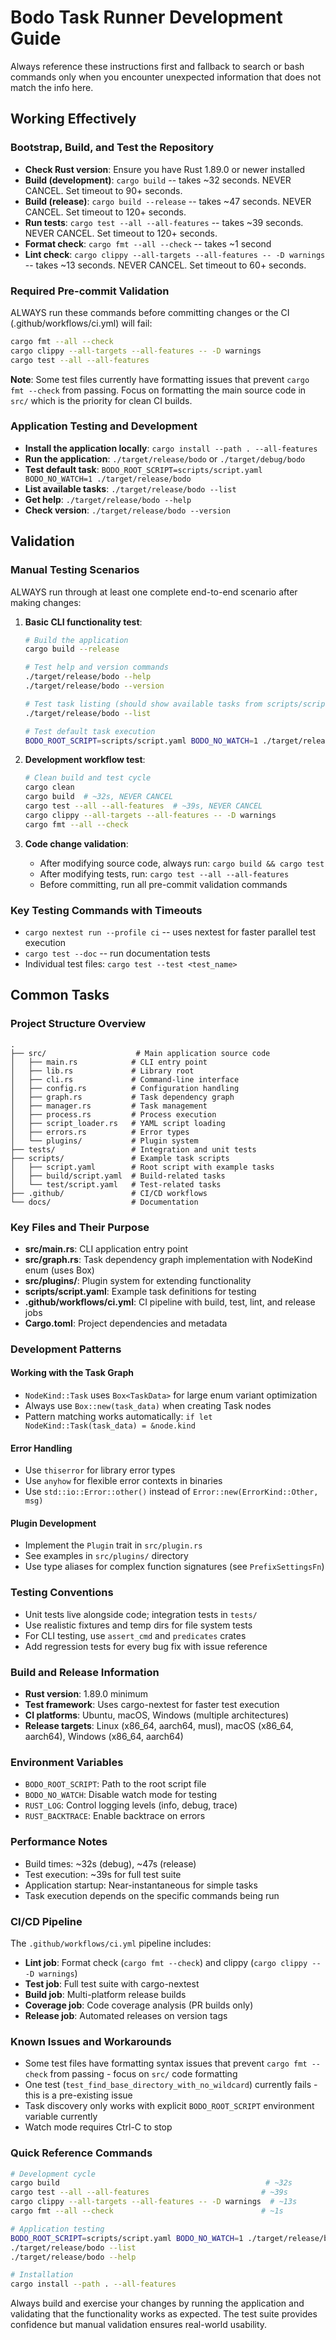 # Bodo Task Runner Development Guide

Always reference these instructions first and fallback to search or bash commands only when you encounter unexpected information that does not match the info here.

## Working Effectively

### Bootstrap, Build, and Test the Repository
- **Check Rust version**: Ensure you have Rust 1.89.0 or newer installed
- **Build (development)**: `cargo build` -- takes ~32 seconds. NEVER CANCEL. Set timeout to 90+ seconds.
- **Build (release)**: `cargo build --release` -- takes ~47 seconds. NEVER CANCEL. Set timeout to 120+ seconds.  
- **Run tests**: `cargo test --all --all-features` -- takes ~39 seconds. NEVER CANCEL. Set timeout to 120+ seconds.
- **Format check**: `cargo fmt --all --check` -- takes ~1 second
- **Lint check**: `cargo clippy --all-targets --all-features -- -D warnings` -- takes ~13 seconds. NEVER CANCEL. Set timeout to 60+ seconds.

### Required Pre-commit Validation 
ALWAYS run these commands before committing changes or the CI (.github/workflows/ci.yml) will fail:
```bash
cargo fmt --all --check
cargo clippy --all-targets --all-features -- -D warnings  
cargo test --all --all-features
```

**Note**: Some test files currently have formatting issues that prevent `cargo fmt --check` from passing. Focus on formatting the main source code in `src/` which is the priority for clean CI builds.

### Application Testing and Development
- **Install the application locally**: `cargo install --path . --all-features`
- **Run the application**: `./target/release/bodo` or `./target/debug/bodo`
- **Test default task**: `BODO_ROOT_SCRIPT=scripts/script.yaml BODO_NO_WATCH=1 ./target/release/bodo`
- **List available tasks**: `./target/release/bodo --list`
- **Get help**: `./target/release/bodo --help`
- **Check version**: `./target/release/bodo --version`

## Validation

### Manual Testing Scenarios
ALWAYS run through at least one complete end-to-end scenario after making changes:

1. **Basic CLI functionality test**:
   ```bash
   # Build the application
   cargo build --release
   
   # Test help and version commands
   ./target/release/bodo --help
   ./target/release/bodo --version
   
   # Test task listing (should show available tasks from scripts/script.yaml)  
   ./target/release/bodo --list
   
   # Test default task execution
   BODO_ROOT_SCRIPT=scripts/script.yaml BODO_NO_WATCH=1 ./target/release/bodo
   ```

2. **Development workflow test**:
   ```bash
   # Clean build and test cycle
   cargo clean
   cargo build  # ~32s, NEVER CANCEL
   cargo test --all --all-features  # ~39s, NEVER CANCEL  
   cargo clippy --all-targets --all-features -- -D warnings
   cargo fmt --all --check
   ```

3. **Code change validation**:
   - After modifying source code, always run: `cargo build && cargo test`
   - After modifying tests, run: `cargo test --all --all-features`  
   - Before committing, run all pre-commit validation commands

### Key Testing Commands with Timeouts
- `cargo nextest run --profile ci` -- uses nextest for faster parallel test execution
- `cargo test --doc` -- run documentation tests
- Individual test files: `cargo test --test <test_name>`

## Common Tasks

### Project Structure Overview
```
.
├── src/                    # Main application source code
│   ├── main.rs            # CLI entry point  
│   ├── lib.rs             # Library root
│   ├── cli.rs             # Command-line interface
│   ├── config.rs          # Configuration handling
│   ├── graph.rs           # Task dependency graph
│   ├── manager.rs         # Task management
│   ├── process.rs         # Process execution
│   ├── script_loader.rs   # YAML script loading
│   ├── errors.rs          # Error types
│   └── plugins/           # Plugin system
├── tests/                 # Integration and unit tests  
├── scripts/               # Example task scripts
│   ├── script.yaml        # Root script with example tasks
│   ├── build/script.yaml  # Build-related tasks  
│   └── test/script.yaml   # Test-related tasks
├── .github/               # CI/CD workflows
└── docs/                  # Documentation
```

### Key Files and Their Purpose
- **src/main.rs**: CLI application entry point
- **src/graph.rs**: Task dependency graph implementation with NodeKind enum (uses Box<TaskData>)
- **src/plugins/**: Plugin system for extending functionality  
- **scripts/script.yaml**: Example task definitions for testing
- **.github/workflows/ci.yml**: CI pipeline with build, test, lint, and release jobs
- **Cargo.toml**: Project dependencies and metadata

### Development Patterns

#### Working with the Task Graph
- `NodeKind::Task` uses `Box<TaskData>` for large enum variant optimization
- Always use `Box::new(task_data)` when creating Task nodes
- Pattern matching works automatically: `if let NodeKind::Task(task_data) = &node.kind`

#### Error Handling  
- Use `thiserror` for library error types
- Use `anyhow` for flexible error contexts in binaries
- Use `std::io::Error::other()` instead of `Error::new(ErrorKind::Other, msg)`

#### Plugin Development
- Implement the `Plugin` trait in `src/plugin.rs`
- See examples in `src/plugins/` directory
- Use type aliases for complex function signatures (see `PrefixSettingsFn`)

### Testing Conventions
- Unit tests live alongside code; integration tests in `tests/` 
- Use realistic fixtures and temp dirs for file system tests
- For CLI testing, use `assert_cmd` and `predicates` crates
- Add regression tests for every bug fix with issue reference

### Build and Release Information
- **Rust version**: 1.89.0 minimum
- **Test framework**: Uses cargo-nextest for faster test execution
- **CI platforms**: Ubuntu, macOS, Windows (multiple architectures)
- **Release targets**: Linux (x86_64, aarch64, musl), macOS (x86_64, aarch64), Windows (x86_64, aarch64)

### Environment Variables
- `BODO_ROOT_SCRIPT`: Path to the root script file
- `BODO_NO_WATCH`: Disable watch mode for testing
- `RUST_LOG`: Control logging levels (info, debug, trace)
- `RUST_BACKTRACE`: Enable backtrace on errors

### Performance Notes
- Build times: ~32s (debug), ~47s (release) 
- Test execution: ~39s for full test suite
- Application startup: Near-instantaneous for simple tasks
- Task execution depends on the specific commands being run

### CI/CD Pipeline
The `.github/workflows/ci.yml` pipeline includes:
- **Lint job**: Format check (`cargo fmt --check`) and clippy (`cargo clippy -- -D warnings`)
- **Test job**: Full test suite with cargo-nextest
- **Build job**: Multi-platform release builds  
- **Coverage job**: Code coverage analysis (PR builds only)
- **Release job**: Automated releases on version tags

### Known Issues and Workarounds
- Some test files have formatting syntax issues that prevent `cargo fmt --check` from passing - focus on `src/` code formatting
- One test (`test_find_base_directory_with_no_wildcard`) currently fails - this is a pre-existing issue
- Task discovery only works with explicit `BODO_ROOT_SCRIPT` environment variable currently  
- Watch mode requires Ctrl-C to stop

### Quick Reference Commands
```bash
# Development cycle
cargo build                                              # ~32s
cargo test --all --all-features                         # ~39s
cargo clippy --all-targets --all-features -- -D warnings  # ~13s
cargo fmt --all --check                                 # ~1s

# Application testing  
BODO_ROOT_SCRIPT=scripts/script.yaml BODO_NO_WATCH=1 ./target/release/bodo
./target/release/bodo --list
./target/release/bodo --help

# Installation
cargo install --path . --all-features
```

Always build and exercise your changes by running the application and validating that the functionality works as expected. The test suite provides confidence but manual validation ensures real-world usability.